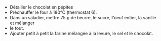 - Détailler le chocolat en pépites
- Préchauffer le four à 180°C (thermostat 6).
- Dans un saladier, mettre 75 g de beurre, le sucre, l'oeuf entier, la vanille et mélanger
- le tout.
- Ajouter petit à petit la farine mélangée à la levure, le sel et le chocolat.
